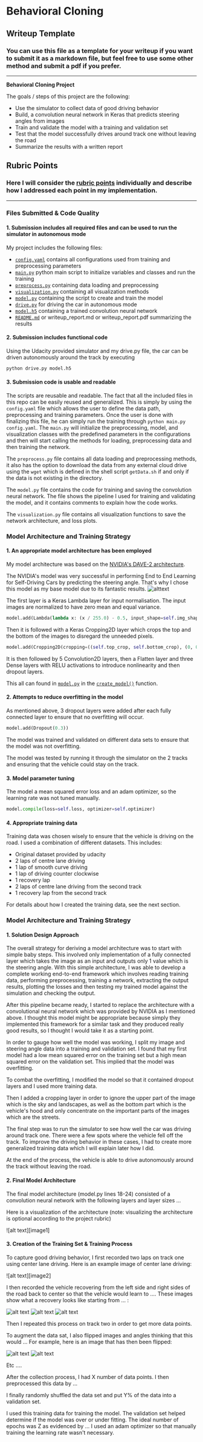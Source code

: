 # **Behavioral Cloning** 

## Writeup Template

### You can use this file as a template for your writeup if you want to submit it as a markdown file, but feel free to use some other method and submit a pdf if you prefer.

---

**Behavioral Cloning Project**

The goals / steps of this project are the following:
* Use the simulator to collect data of good driving behavior
* Build, a convolution neural network in Keras that predicts steering angles from images
* Train and validate the model with a training and validation set
* Test that the model successfully drives around track one without leaving the road
* Summarize the results with a written report


[//]: # (Image References)

[modelViz]: ./output_images/model_plot.png "Model Visualization"
[modelViz1]: ./output_images/output.png "Model Visualization1"
[modelLoss]: ./output_images/model01_history.png "Model Loss"
[nvidiaNet]: ./output_images/NvidiaNet.png "NVIDIA Net"
[image3]: ./examples/placeholder_small.png "Recovery Image"
[image4]: ./examples/placeholder_small.png "Recovery Image"
[image5]: ./examples/placeholder_small.png "Recovery Image"
[image6]: ./examples/placeholder_small.png "Normal Image"
[image7]: ./examples/placeholder_small.png "Flipped Image"

## Rubric Points
### Here I will consider the [rubric points](https://review.udacity.com/#!/rubrics/432/view) individually and describe how I addressed each point in my implementation.  

---
### Files Submitted & Code Quality

#### 1. Submission includes all required files and can be used to run the simulator in autonomous mode

My project includes the following files:
* [`config.yaml`]() contains all configurations used from training and preprocessing parameters
* [`main.py`]() python main script to initialize variables and classes and run the training
* [`preprocess.py`]() containing data loading and preprocessing
* [`visualization.py`]() containing all visualization methods  
* [`model.py`]() containing the script to create and train the model
* [`drive.py`]() for driving the car in autonomous mode
* [`model.h5`]() containing a trained convolution neural network 
* [`README.md`]() or writeup_report.md or writeup_report.pdf summarizing the results

#### 2. Submission includes functional code
Using the Udacity provided simulator and my drive.py file, the car can be driven autonomously around the track by executing 
```sh
python drive.py model.h5
```

#### 3. Submission code is usable and readable

The scripts are reusable and readable. 
The fact that all the included files in this repo can be easily reused and generalized. 
This is simply by using the `config.yaml` file which allows the user to define the data path,
preprocessing and training parameters. Once the user is done with finalizing this file, he can
simply run the training through `python main.py config.yaml`. The `main.py` will initialize the 
preprocessing, model, and visualization classes with the predefined parameters in the configurations
and then will start calling the methods for loading, preprocessing data and then training the network.

The `preprocess.py` file contains all data loading and preprocessing methods, it also has the option to
download the data from any external cloud drive using the `wget` which is defined in the shell script
`getData.sh` if and only if the data is not existing in the directory.

The `model.py` file contains the code for training and saving the convolution neural network.
The file shows the pipeline I used for training and validating the model, and it contains comments to explain how the code works.

The `visualization.py` file contains all visualization functions to save the network architecture,
and loss plots.

### Model Architecture and Training Strategy

#### 1. An appropriate model architecture has been employed

My model architecture was based on the [NVIDIA's DAVE-2 architecture](https://arxiv.org/pdf/1604.07316v1.pdf).

The NVIDIA's model was very successful in performing End to End Learning for Self-Driving Cars by predicting the steering angle.
That's why I chose this model as my base model due to its fantastic results.
![alttext][nvidiaNet]

The first layer is a Keras Lambda layer for input normalisation. 
The input images are normalized to have zero mean and equal variance.
```python
model.add(Lambda(lambda x: (x / 255.0) - 0.5, input_shape=self.img_shape))
```
Then it is followed with a Keras Cropping2D layer which crops the top and the bottom of the images
to disregard the unneeded pixels.
```python
model.add(Cropping2D(cropping=((self.top_crop, self.bottom_crop), (0, 0))))
```
It is then followed by 5 Convolution2D layers, then a Flatten layer and three Dense layers with 
RELU activations to introduce nonlinearity and then dropout layers.

This all can found in [`model.py`]() in the [`create_model()`]() function.

#### 2. Attempts to reduce overfitting in the model

As mentioned above, 3 dropout layers were added after each fully connected layer to ensure that 
no overfitting will occur.
```python
model.add(Dropout(0.3))
```
The model was trained and validated on different data sets to ensure that the model was not overfitting.

The model was tested by running it through the simulator on the 2 tracks 
and ensuring that the vehicle could stay on the track.

#### 3. Model parameter tuning

The model a mean squared error loss and an adam optimizer, so the learning rate was not tuned manually.
```python
model.compile(loss=self.loss, optimizer=self.optimizer)
```

#### 4. Appropriate training data

Training data was chosen wisely to ensure that the vehicle is driving on the road. 
I used a combination of different datasets. This includes:
* Original dataset provided by udacity
* 2 laps of centre lane driving
* 1 lap of smooth curve driving
* 1 lap of driving counter clockwise
* 1 recovery lap
* 2 laps of centre lane driving from the second track
* 1 recovery lap from the second track 

For details about how I created the training data, see the next section. 

### Model Architecture and Training Strategy

#### 1. Solution Design Approach

The overall strategy for deriving a model architecture was to start with simple baby steps.
This involved only implementation of a fully connected layer which takes the image as an input
and outputs only 1 value which is the steering angle. With this simple architecture,
I was able to develop a complete working end-to-end framework which involves reading
training data, performing preprocessing, training a network, extracting the output results,
plotting the losses and then testing my trained model against the simulation and checking the
output.

After this pipeline became ready, I started to replace the architecture with a convolutional
neural network which was provided by NVIDIA as I mentioned above. I thought this model might be appropriate because
simply they implemented this framework for a similar task and they produced really good results, 
so I thought I would take it as a starting point.

In order to gauge how well the model was working, I split my image and steering angle data into a training and validation set. I found that my first model had a low mean squared error on the training set but a high mean squared error on the validation set. This implied that the model was overfitting. 

To combat the overfitting, I modified the model so that it contained 
dropout layers and I used more training data.

Then I added a cropping layer in order to ignore the upper part of the image which is the sky
and landscapes, as well as the bottom part which is the vehicle's hood and only
concentrate on the important parts of the images which are the streets.

The final step was to run the simulator to see how well the car was driving around track one. 
There were a few spots where the vehicle fell off the track. To improve the driving behavior in these cases, I 
had to create more generalized training data which I will explain later how I did.

At the end of the process, the vehicle is able to drive autonomously around the track without leaving the road.

#### 2. Final Model Architecture

The final model architecture (model.py lines 18-24) consisted of a convolution neural network with the following layers and layer sizes ...

Here is a visualization of the architecture (note: visualizing the architecture is optional according to the project rubric)

![alt text][image1]

#### 3. Creation of the Training Set & Training Process

To capture good driving behavior, I first recorded two laps on track one using center lane driving. Here is an example image of center lane driving:

![alt text][image2]

I then recorded the vehicle recovering from the left side and right sides of the road back to center so that the vehicle would learn to .... These images show what a recovery looks like starting from ... :

![alt text][image3]
![alt text][image4]
![alt text][image5]

Then I repeated this process on track two in order to get more data points.

To augment the data sat, I also flipped images and angles thinking that this would ... For example, here is an image that has then been flipped:

![alt text][image6]
![alt text][image7]

Etc ....

After the collection process, I had X number of data points. I then preprocessed this data by ...


I finally randomly shuffled the data set and put Y% of the data into a validation set. 

I used this training data for training the model. The validation set helped determine if the model was over or under fitting. The ideal number of epochs was Z as evidenced by ... I used an adam optimizer so that manually training the learning rate wasn't necessary.
